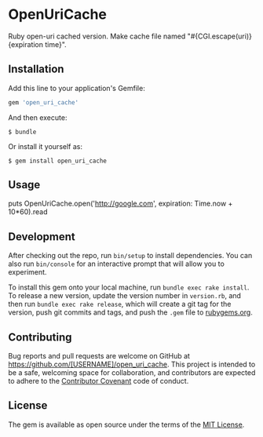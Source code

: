 # OpenUriCache

Ruby open-uri cached version.
Make cache file named "#{CGI.escape(uri)} {expiration time}".


## Installation

Add this line to your application's Gemfile:

```ruby
gem 'open_uri_cache'
```

And then execute:

    $ bundle

Or install it yourself as:

    $ gem install open_uri_cache

## Usage

  puts OpenUriCache.open('http://google.com', expiration: Time.now + 10*60).read

## Development

After checking out the repo, run `bin/setup` to install dependencies. You can also run `bin/console` for an interactive prompt that will allow you to experiment.

To install this gem onto your local machine, run `bundle exec rake install`. To release a new version, update the version number in `version.rb`, and then run `bundle exec rake release`, which will create a git tag for the version, push git commits and tags, and push the `.gem` file to [rubygems.org](https://rubygems.org).

## Contributing

Bug reports and pull requests are welcome on GitHub at https://github.com/[USERNAME]/open_uri_cache. This project is intended to be a safe, welcoming space for collaboration, and contributors are expected to adhere to the [Contributor Covenant](http://contributor-covenant.org) code of conduct.


## License

The gem is available as open source under the terms of the [MIT License](http://opensource.org/licenses/MIT).


